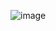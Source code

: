 ![image](https://github.com/KATEKEITH/TIL_log/assets/46472768/f17a3f8a-6b57-423b-9a65-55a19bfbb45c)
